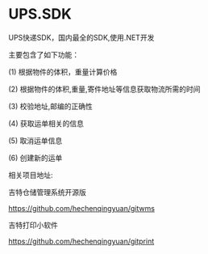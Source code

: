 # UPS.SDK

UPS快递SDK，国内最全的SDK,使用.NET开发

主要包含了如下功能：

(1) 根据物件的体积，重量计算价格

(2) 根据物件的体积,重量,寄件地址等信息获取物流所需的时间

(3) 校验地址,邮编的正确性

(4) 获取运单相关的信息

(5) 取消运单信息

(6) 创建新的运单



相关项目地址:

吉特仓储管理系统开源版

https://github.com/hechenqingyuan/gitwms

吉特打印小软件

https://github.com/hechenqingyuan/gitprint
